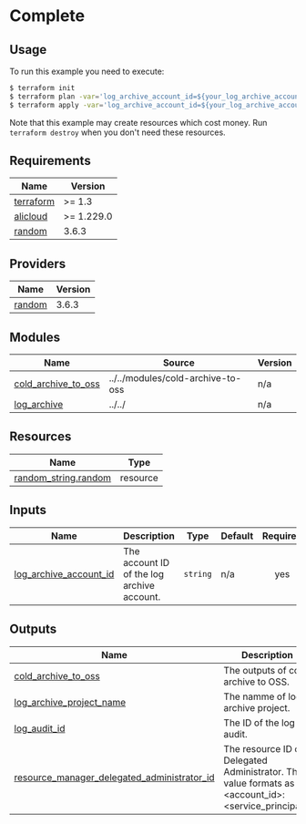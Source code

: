 # Complete

## Usage

To run this example you need to execute:

```bash
$ terraform init
$ terraform plan -var='log_archive_account_id=${your_log_archive_account_id}'
$ terraform apply -var='log_archive_account_id=${your_log_archive_account_id}'
```

Note that this example may create resources which cost money. Run `terraform destroy` when you don't need these resources.

<!-- BEGIN_TF_DOCS -->
## Requirements

| Name | Version |
|------|---------|
| <a name="requirement_terraform"></a> [terraform](#requirement\_terraform) | >= 1.3 |
| <a name="requirement_alicloud"></a> [alicloud](#requirement\_alicloud) | >= 1.229.0 |
| <a name="requirement_random"></a> [random](#requirement\_random) | 3.6.3 |

## Providers

| Name | Version |
|------|---------|
| <a name="provider_random"></a> [random](#provider\_random) | 3.6.3 |

## Modules

| Name | Source | Version |
|------|--------|---------|
| <a name="module_cold_archive_to_oss"></a> [cold\_archive\_to\_oss](#module\_cold\_archive\_to\_oss) | ../../modules/cold-archive-to-oss | n/a |
| <a name="module_log_archive"></a> [log\_archive](#module\_log\_archive) | ../../ | n/a |

## Resources

| Name | Type |
|------|------|
| [random_string.random](https://registry.terraform.io/providers/hashicorp/random/3.6.3/docs/resources/string) | resource |

## Inputs

| Name | Description | Type | Default | Required |
|------|-------------|------|---------|:--------:|
| <a name="input_log_archive_account_id"></a> [log\_archive\_account\_id](#input\_log\_archive\_account\_id) | The account ID of the log archive account. | `string` | n/a | yes |

## Outputs

| Name | Description |
|------|-------------|
| <a name="output_cold_archive_to_oss"></a> [cold\_archive\_to\_oss](#output\_cold\_archive\_to\_oss) | The outputs of cold archive to OSS. |
| <a name="output_log_archive_project_name"></a> [log\_archive\_project\_name](#output\_log\_archive\_project\_name) | The namme of log archive project. |
| <a name="output_log_audit_id"></a> [log\_audit\_id](#output\_log\_audit\_id) | The ID of the log audit. |
| <a name="output_resource_manager_delegated_administrator_id"></a> [resource\_manager\_delegated\_administrator\_id](#output\_resource\_manager\_delegated\_administrator\_id) | The resource ID of Delegated Administrator. The value formats as <account\_id>:<service\_principal>. |
<!-- END_TF_DOCS -->